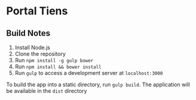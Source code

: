 # Portal Tiens

## Build Notes

1.  Install Node.js
2.  Clone the repository
3.  Run `npm install -g gulp bower`
4.  Run `npm install && bower install`
5.  Run `gulp` to access a development server at `localhost:3000`

To build the app into a static directory, run `gulp build`.  The application will be available in the `dist` directory
